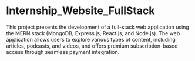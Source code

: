 # Internship_Website_FullStack
This project presents the development of a full-stack web application using the MERN stack (MongoDB, Express.js, React.js, and Node.js). The web application allows users to explore various types of content, including articles, podcasts, and videos, and offers premium subscription-based access through seamless payment integration.
